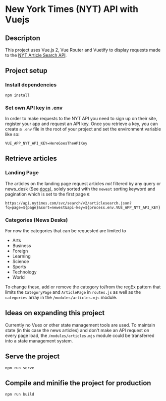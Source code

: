 # New York Times (NYT) API with Vuejs
## Descripton
This project uses Vue.js 2, Vue Router and Vuetify to display requests made to the [NYT Article Search API](https://developer.nytimes.com/docs/articlesearch-product/1/overview).
## Project setup
### Install dependencies
```
npm install
```
### Set own API key in .env
In order to make requests to the NYT API you need to sign up on their site, register your app and request an API key. Once you retrieve a key, you can create a `.env` file in the root of your project and set the environment variable like so:
```
VUE_APP_NYT_API_KEY=HereGoesTheAPIKey
```
## Retrieve articles
### Landing Page
The articles on the landing page request articles *not* filtered by any query or news_desk (See [docs](https://developer.nytimes.com/docs/articlesearch-product/1/overview)), solely sorted with the `newest` sorting keyword and pagination which is set to the first page `0`:

```
https://api.nytimes.com/svc/search/v2/articlesearch.json?fq=page=${page}&sort=newest&api-key=${process.env.VUE_APP_NYT_API_KEY}
```

### Categories (News Desks)
For now the categories that can be requested are limited to

- Arts
- Business
- Foreign
- Learning
- Science
- Sports
- Technology
- World

To change these, add or remove the category to/from the regEx pattern that limits the `CategoryPage` and `ArticlePage` in `routes.js` as well as the `categories` array in the `/modules/articles.mjs` module.

## Ideas on expanding this project

Currently no Vuex or other state management tools are used. To maintain state (in this case the news articles) and don't make an API request on every page load, the `/modules/articles.mjs` module could be transferred into a state management system.

## Serve the project
```
npm run serve
```

## Compile and minifie the project for production
```
npm run build
```